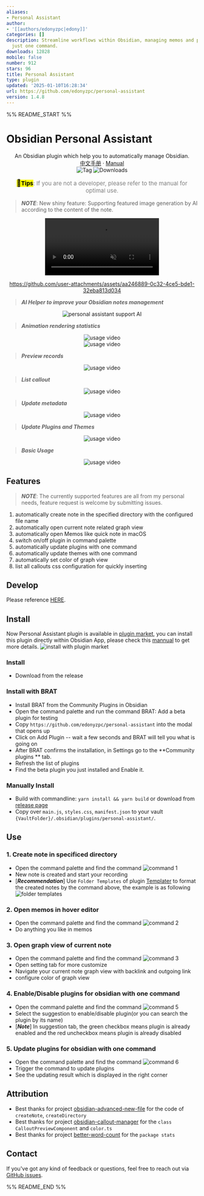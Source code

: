 ```yaml
---
aliases:
- Personal Assistant
author:
- '[[authors/edonyzpc|edony]]'
categories: []
description: Streamline workflows within Obsidian, managing memos and plugins with
  just one command.
downloads: 12828
mobile: false
number: 912
stars: 96
title: Personal Assistant
type: plugin
updated: '2025-01-10T16:28:34'
url: https://github.com/edonyzpc/personal-assistant
version: 1.4.8
---
```


%% README_START %%

# Obsidian Personal Assistant

<p align="center">
    <span>An Obsidian plugin which help you to automatically manage Obsidian.</span>
    <br/>
    <a href="/Manual-CN.md">中文手册</a>
    ·
    <a href="/Manual.md">Manual</a>
    <br/>
    <img alt="Tag" src="https://img.shields.io/github/v/tag/edonyzpc/personal-assistant?color=%23000000&label=Version&logo=tga&logoColor=%23008cff&sort=semver&style=social" />
    <img alt="Downloads" src="https://img.shields.io/github/downloads/edonyzpc/personal-assistant/total?logo=obsidian&logoColor=%23b300ff&style=social" />
</p>
<p align="center" style="font-size:15px;color:gray">
 <mark><b><span style="font-size:18px;">💯</span>Tips</b></mark>: If you are not a developer, please refer to the manual for optimal use.
</p>

> ***NOTE***: New shiny feature: Supporting featured image generation by AI according to the content of the note.
<div align="center">
<video src="./docs/featured-images-ai-generation.mp4" placeholder="personal assistant support generating featured images by AI" autoplay loop controls muted title="featured image generation"></video>


https://github.com/user-attachments/assets/aa246889-0c32-4ce5-bde1-32eba813d034


</div>

> ***AI Helper to improve your Obsidian notes management***
<div align="center">
<img src="https://raw.githubusercontent.com/edonyzpc/personal-assistant/HEAD/docs/Personal-Assitant-With-AI.gif" alt="personal assistant support AI"/>
</div>

> ***Animation rendering statistics***
<div align="center">
<img src="https://raw.githubusercontent.com/edonyzpc/personal-assistant/HEAD/docs/personal-assistant-v1.3.6.gif" alt="usage video"/>
</div>

<div align="center">
<img src="https://raw.githubusercontent.com/edonyzpc/personal-assistant/HEAD/docs/personal-assistant-v1.3.1.gif" alt="usage video"/>
</div>

> ***Preview records***
<div align="center">
<img src="https://raw.githubusercontent.com/edonyzpc/personal-assistant/HEAD/docs/personal-assistant-v1.2.4.gif" alt="usage video"/>
</div>

> ***List callout***
<div align="center">
<img src="https://raw.githubusercontent.com/edonyzpc/personal-assistant/HEAD/docs/personal-assistant-v1.3.2.gif" alt="usage video"/>
</div>

> ***Update metadata***
<div align="center">
<img src="https://raw.githubusercontent.com/edonyzpc/personal-assistant/HEAD/docs/personal-assistant-v1.2.0.gif" alt="usage video"/>
</div>

> ***Update Plugins and Themes***
<div align="center">
<img src="https://raw.githubusercontent.com/edonyzpc/personal-assistant/HEAD/docs/personal-assistant-v1.1.6.gif" alt="usage video"/>
</div>

> ***Basic Usage***
<div align="center">
<img src="https://raw.githubusercontent.com/edonyzpc/personal-assistant/HEAD/docs/personal-assistant-v1.1.1.gif" alt="usage video"/>
</div>

## Features
> ***NOTE***: The currently supported features are all from my personal needs, feature request is welcome by submitting issues.

1. automatically create note in the specified directory with the configured file name
2. automatically open current note related graph view
3. automatically open Memos like quick note in macOS
4. switch on/off plugin in command palette
5. automatically update plugins with one command
6. automatically update themes with one command
7. automatically set color of graph view
8. list all callouts css configuration for quickly inserting

## Develop

Please reference [HERE](./DEVELOPEMENT.md).

## Install
Now Personal Assistant plugin is available in [plugin market](https://obsidian.md/plugins?search=personal%20assistant#), you can install this plugin directly within Obsidian App, please check this [mannual](https://help.obsidian.md/Extending+Obsidian/Community+plugins#Install+a+community+plugin) to get more details.
![install with plugin market](https://raw.githubusercontent.com/edonyzpc/personal-assistant/HEAD/docs/install-within-plugin-market.png)

### Install
- Download from the release

### Install with BRAT

- Install BRAT from the Community Plugins in Obsidian
- Open the command palette and run the command BRAT: Add a beta plugin for testing
- Copy `https://github.com/edonyzpc/personal-assistant` into the modal that opens up
- Click on Add Plugin -- wait a few seconds and BRAT will tell you what is going on
- After BRAT confirms the installation, in Settings go to the **Community plugins ** tab.
- Refresh the list of plugins
- Find the beta plugin you just installed and Enable it.

### Manually Install

- Build with commandline: `yarn install && yarn build` or download from [release page](https://github.com/edonyzpc/personal-assistant/releases)
- Copy over `main.js`, `styles.css`, `manifest.json` to your vault `{VaultFolder}/.obsidian/plugins/personal-assistant/`.

## Use

### 1. Create note in specificed directory
- Open the command palette and find the command
![command 1](https://raw.githubusercontent.com/edonyzpc/personal-assistant/HEAD/docs/command-1.png)
- New note is created and start your recording
- [***Recommendation***] Use `Folder Templates` of plugin [Templater](https://github.com/SilentVoid13/Templater) to format the created notes by the command above, the example is as following
![folder templates](https://raw.githubusercontent.com/edonyzpc/personal-assistant/HEAD/docs/folder-templates.png)
### 2. Open memos in hover editor
- Open the command palette and find the command
![command 2](https://raw.githubusercontent.com/edonyzpc/personal-assistant/HEAD/docs/command-2.png)
- Do anything you like in memos
### 3. Open graph view of current note
- Open the command palette and find the command
![command 3](https://raw.githubusercontent.com/edonyzpc/personal-assistant/HEAD/docs/command-3.png)
- Open setting tab for more customize
- Navigate your current note graph view with backlink and outgoing link
- configure color of graph view

### 4. Enable/Disable plugins for obsidian with one command
- Open the command palette and find the command
![command 5](https://raw.githubusercontent.com/edonyzpc/personal-assistant/HEAD/docs/command-5.png)
- Select the suggestion to enable/disable plugin(or you can search the plugin by its name)
- [***Note***] In suggestion tab, the green checkbox means plugin is already enabled and the red uncheckbox means plugin is already disabled

### 5. Update plugins for obsidian with one command
- Open the command palette and find the command
![command 6](https://raw.githubusercontent.com/edonyzpc/personal-assistant/HEAD/docs/command-6.png)
- Trigger the command to update plugins
- See the updating result which is displayed in the right corner

## Attribution
- Best thanks for project [obsidian-advanced-new-file](https://github.com/vanadium23/obsidian-advanced-new-file) for the code of `createNote`, `createDirectory`
- Best thanks for project [obsidian-callout-manager](https://github.com/eth-p/obsidian-callout-manager) for the `class CalloutPreviewComponent` and `color.ts`
- Best thanks for project [better-word-count](https://github.com/lukeleppan/better-word-count) for the `package stats`

## Contact

If you've got any kind of feedback or questions, feel free to reach out via [GitHub issues](https://github.com/edonyzpc/personal-assistant/issues).


%% README_END %%
